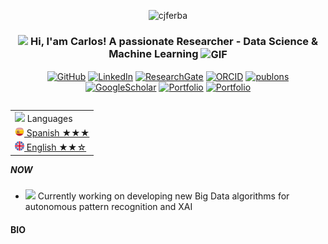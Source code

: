 
<p align="center"> 
    <img src="https://komarev.com/ghpvc/?username=cjferba" alt="cjferba"/>
</p> 


<h3 align="center"> 
    <img src="https://media.giphy.com/media/hvRJCLFzcasrR4ia7z/giphy.gif" width="21"></a> Hi, I'am Carlos! A passionate Researcher - Data Science & Machine Learning <img align="center" alt="GIF" width="30"  src="https://media.giphy.com/media/3oKIPEqDGUULpEU0aQ/giphy.gif" width="36"/>
</h3> 

<p align="center">   

</p> 
<p align="center"> 
    <a href="https://github.com/cjferba" target="_blank">
<img alt="GitHub" src="https://img.shields.io/badge/-@cjferba-181717?style=flat-square&logo=GitHub&logoColor=white"></a>
    <a href="https://https://www.linkedin.com/in/cjferba/" target="_blank">
<img alt="LinkedIn" src="https://img.shields.io/badge/-cjferba-0077B5?style=flat-square&logo=Linkedin&logoColor=white"></a>
    <a href="https://www.researchgate.net/profile/Carlos-Fernandez-Basso" target="_blank">
<img alt="ResearchGate" src="https://img.shields.io/badge/-Carlos&#8208;Fernandez&#8208;Basso-00CCBB?style=flat-square&logo=ResearchGate&logoColor=white"></a>
    <a href="https://orcid.org/0000-0002-8809-8676" target="_blank">
<img alt="ORCID" src="https://img.shields.io/badge/-0000&#8208;0002&#8208;8809&#8208;8676-A6CE39?style=flat-square&logo=ORCID&logoColor=white"></a>
    <a href="https://publons.com/researcher/3190369/cjferba" target="_blank">
<img alt="publons" src="https://img.shields.io/badge/-Carlos Fernandez&#8208;Basso-336699?style=flat-square&logo=PUBLONS&logoColor=white"></a>
    <a href="https://scholar.google.es/citations?user=-voHZTUAAAAJ&hl=en" target="_blank">
<img alt="GoogleScholar" src="https://img.shields.io/badge/-Carlos Fernandez&#8208;Basso-4885ED?style=flat-square&logo=Google-Scholar&logoColor=white"></a>
    <a href="https://scholar.google.com/citations?user=TV396CYAAAAJ&hl=en" target="_blank">
<img alt="Portfolio" src="https://img.shields.io/badge/-portfolio-%23?colorB=orange&style=flat-square&logo=&logoColor=white"></a>
    <a href="https://cjferba.github.io/" target="_blank">
<img alt="Portfolio" src="https://img.shields.io/badge/portfolio-web-%23.svg?colorB=orange&style=flat&&logo=&logoColor=white%22"></a>

</p> 

<table align="right">
    <tr><td><img src="https://github.com/cjferba/cjferba/blob/main/3898082.svg" width="25"> Languages</a></td></tr>
    <tr><td><a href="README.md"><img src="https://github.com/cjferba/cjferba/blob/main/197325.svg" height="15"> Spanish ★★★</a></td></tr>
    <tr><td><a href="README_pt.md"><img src="https://github.com/cjferba/cjferba/blob/main/197326.svg" height="15"> English ★★☆</a></td></tr>
</table>


##### NOW
- <img src="https://github.com/TheDudeThatCode/TheDudeThatCode/blob/master/Assets/Developer.gif" width="28"> Currently working on developing new Big Data algorithms for autonomous pattern recognition and  XAI

#### BIO
